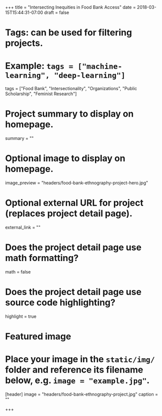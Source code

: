 +++
title = "Intersecting Inequities in Food Bank Access"
date = 2018-03-15T15:44:31-07:00
draft = false

# Tags: can be used for filtering projects.
# Example: `tags = ["machine-learning", "deep-learning"]`
tags = ["Food Bank", "Intersectionality", "Organizations", "Public Scholarship", "Feminist Research"]

# Project summary to display on homepage.
summary = ""

# Optional image to display on homepage.
image_preview = "headers/food-bank-ethnography-project-hero.jpg"

# Optional external URL for project (replaces project detail page).
external_link = ""

# Does the project detail page use math formatting?
math = false

# Does the project detail page use source code highlighting?
highlight = true

# Featured image
# Place your image in the `static/img/` folder and reference its filename below, e.g. `image = "example.jpg"`.
[header]
image = "headers/food-bank-ethnography-project.jpg"
caption = ""

+++
